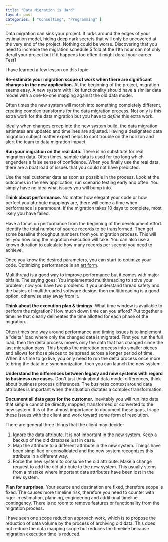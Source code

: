 ```yaml
---
title: "Data Migration is Hard"
layout: post
categories: [ "Consulting", "Programming" ]
---
```


Data migration can sink your project. It lurks around the edges of your estimation model, hiding deep dark secrets that will only be uncovered at the very end of the project. Nothing could be worse. Discovering that you need to increase the migration schedule 5 fold at the 11th hour can not only derail your project but if it happens too often it might derail your career. Test1

I have learned a few lesson on this topic:

__Re-estimate your migration scope of work when there are significant changes in the new application.__ At the beginning of the project, migration seems easy. A new system with like functionality should have a similar data model with a one-to-one mapping against the old data model.

Often times the new system will morph into something completely different, creating complex transforms for the data migration process. Not only is this extra work for the data migration but you have to _define_ this extra work.

Ideally when changes creep into the new system build, the data migration estimates are updated and timelines are adjusted. Having a designated data migration subject matter expert helps to spot trouble on the horizon and alert the team to data migration impact.

__Run your migration on the real data.__ There is no substitute for real migration data. Often times, sample data is used for too long which engenders a false sense of confidence. When you finally use the real data, there are a boat load of issues that you could not have predicted.

Use the real customer data as soon as possible in the process. Look at the outcomes in the new application, run scenario testing early and often. You simply have no idea what issues you will bump into.

__Think about performance.__ No matter how elegant your code or how perfect you attribute mappings are, there will come a time when performance is paramount. If the migration takes 10 days to complete, most likely you have failed.

Have a focus on performance from the beginning of the development effort. Identify the total number of source records to be transformed. Then get some baseline throughput numbers from you migration process. This will tell you how long the migration execution will take. You can also use a known duration to calculate how many records per second you need to achieve.

Once you know the desired parameters, you can start to optimize your code. Optimizing performance is an [art form](http://www.amazon.com/NET-Performance-Testing-Optimization-Complete/dp/1906434409). 

Multithread is a good way to improve performance but it comes with major pitfalls. The saying goes: You implemented multithreading to solve your problem, now you have two problems. If you understand thread safety and the basics of multithreaded software design, then multithreading is a good option, otherwise stay away from it.

__Think about the execution plan & timings.__ What time window is available to perform the migration? How much down time can you afford? Put together a timeline that clearly delineates the time allotted for each phase of the migration. 

Often times one way around performance and timing issues is to implement a "delta" load where only the changed data is migrated. First you run the full load, then the delta process moves only the data that has changed since the last migration pass. This breaks the migration process into smaller pieces and allows for those pieces to be spread across a longer period of time. When it's time to go live, you only need to run the delta process once more to bring the data into synchronization, then you can launch the new system.

__Understand the differences between legacy and new systems with regard to business use cases.__ Don't just think about data model differences, think about business process differences. The business context around data attributes is important when the situation dictates a complex transformation.

__Document all data gaps for the customer.__ Inevitably you will run into data that simple cannot be directly mapped, transformed or converted to the new system. It is of the utmost importance to document these gaps, triage these issues with the client and work toward some form of resolution.

There are general three things that the client may decide:

1. Ignore the data attribute. It is not important in the new system. Keep a backup of the old database just in case.
2. Map the attribute to a different attribute in the new system. Things have been simplified or consolidated and the new system recognizes this attribute in a different way.
3. Force the new system to consume the old attribute. Make a change request to add the old attribute to the new system. This usually stems from a mistake where important data attributes have been lost in the new system.


__Plan for surprises.__ Your source and destination are fixed, therefore scope is fixed. The causes more timeline risk, therefore you need to counter with rigor in estimation, planning, engineering and additional timeline contingency. There is no room to remove features or functionality from the migration process.

I have seen one scope reduction approach work, which is to propose the reduction of data volume by the process of archiving old data. This does not reduce the data mapping scope but reduces the timeline because migration execution time is reduced.
